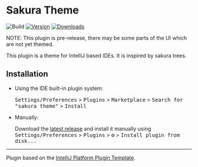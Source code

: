# Sakura Theme

![Build](https://github.com/connorwyatt/sakura-intellij-theme/workflows/Build/badge.svg)
[![Version](https://img.shields.io/jetbrains/plugin/v/23296.svg)](https://plugins.jetbrains.com/plugin/23296)
[![Downloads](https://img.shields.io/jetbrains/plugin/d/23296.svg)](https://plugins.jetbrains.com/plugin/23296)


<!-- Plugin description -->
NOTE: This plugin is pre-release, there may be some parts of the UI which are not yet themed.

This plugin is a theme for IntelliJ based IDEs. It is inspired by sakura trees.
<!-- Plugin description end -->

## Installation

- Using the IDE built-in plugin system:
  
  <kbd>Settings/Preferences</kbd> > <kbd>Plugins</kbd> > <kbd>Marketplace</kbd> > <kbd>Search for "sakura theme"</kbd> >
  <kbd>Install</kbd>
  
- Manually:

  Download the [latest release](https://github.com/connorwyatt/sakura-intellij-theme/releases/latest) and install it manually using
  <kbd>Settings/Preferences</kbd> > <kbd>Plugins</kbd> > <kbd>⚙️</kbd> > <kbd>Install plugin from disk...</kbd>

---
Plugin based on the [IntelliJ Platform Plugin Template][template].

[template]: https://github.com/JetBrains/intellij-platform-plugin-template
[docs:plugin-description]: https://plugins.jetbrains.com/docs/intellij/plugin-user-experience.html#plugin-description-and-presentation
